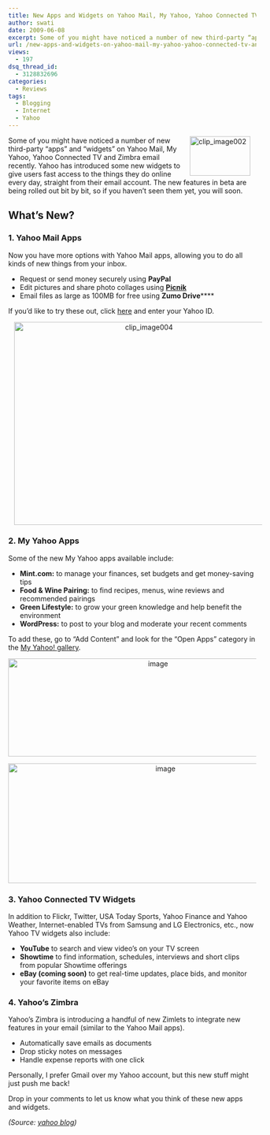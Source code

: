 ```yaml
---
title: New Apps and Widgets on Yahoo Mail, My Yahoo, Yahoo Connected TV and Zimbra
author: swati
date: 2009-06-08
excerpt: Some of you might have noticed a number of new third-party “apps” and “widgets” on Yahoo Mail, My Yahoo, Yahoo Connected TV and Zimbra email recently. Yahoo has introduced some new widgets to give users fast access to the things they do online every day, straight from their email account. The new features in beta are being rolled out bit by bit, so if you haven’t seen them yet, you will soon.
url: /new-apps-and-widgets-on-yahoo-mail-my-yahoo-yahoo-connected-tv-and-zimbra/
views:
  - 197
dsq_thread_id:
  - 3128832696
categories:
  - Reviews
tags:
  - Blogging
  - Internet
  - Yahoo
---
```

<img class="alignright wp-image-54471" style="border: 0pt none;margin-left: 12px;margin-right: 12px" src="http://cdn.devilsworkshop.org/files/2009/06/clip-image00211.jpg" border="0" alt="clip_image002" hspace="12" width="123" height="80" align="right" />Some of you might have noticed a number of new third-party “apps” and “widgets” on Yahoo Mail, My Yahoo, Yahoo Connected TV and Zimbra email recently. Yahoo has introduced some new widgets to give users fast access to the things they do online every day, straight from their email account. The new features in beta are being rolled out bit by bit, so if you haven’t seen them yet, you will soon.

## What’s New?

### 1. Yahoo Mail Apps

Now you have more options with Yahoo Mail apps, allowing you to do all kinds of new things from your inbox.

  * Request or send money securely using **PayPal**
  * Edit pictures and share photo collages using **[Picnik][1]**
  * Email files as large as 100MB for free using **Zumo Drive******

If you’d like to try these out, click <a href="http://overview.mail.yahoo.com/applications" onclick="_gaq.push(['_trackEvent', 'outbound-article', 'http://overview.mail.yahoo.com/applications', 'here']);" >here</a> and enter your Yahoo ID.

<p style="text-align: center">
  <img class="aligncenter" style="border: 0pt none" src="http://cdn.devilsworkshop.org/files/2009/06/clip-image0044.jpg" border="0" alt="clip_image004" hspace="12" width="532" height="412" />
</p>

### 2. My Yahoo Apps

Some of the new My Yahoo apps available include:

  * **Mint.com:** to manage your finances, set budgets and get money-saving tips
  * **Food & Wine Pairing:** to find recipes, menus, wine reviews and recommended pairings
  * **Green Lifestyle:** to grow your green knowledge and help benefit the environment
  * **WordPress:** to post to your blog and moderate your recent comments

To add these, go to “Add Content” and look for the “Open Apps” category in the <a href="http://my.yahoo.com/evt?type=contentstore" onclick="_gaq.push(['_trackEvent', 'outbound-article', 'http://my.yahoo.com/evt?type=contentstore', 'My Yahoo! gallery']);" >My Yahoo! gallery</a>.

<p style="text-align: center">
  <img class="aligncenter" style="border: 0pt none" src="http://cdn.devilsworkshop.org/files/2009/06/image13.png" border="0" alt="image" width="593" height="199" />
</p>

<p style="text-align: center">
  <img class="aligncenter" style="border: 0pt none" src="http://cdn.devilsworkshop.org/files/2009/06/image14.png" border="0" alt="image" width="623" height="243" />
</p>

### 3. Yahoo Connected TV Widgets

In addition to Flickr, Twitter, USA Today Sports, Yahoo Finance and Yahoo Weather, Internet-enabled TVs from Samsung and LG Electronics, etc., now Yahoo TV widgets also include:

  * **YouTube** to search and view video’s on your TV screen
  * **Showtime** to find information, schedules, interviews and short clips from popular Showtime offerings
  * **eBay (coming soon)** to get real-time updates, place bids, and monitor your favorite items on eBay

### 4. Yahoo’s Zimbra

Yahoo’s Zimbra is introducing a handful of new Zimlets to integrate new features in your email (similar to the Yahoo Mail apps).

  * Automatically save emails as documents
  * Drop sticky notes on messages
  * Handle expense reports with one click

Personally, I prefer Gmail over my Yahoo account, but this new stuff might just push me back!

Drop in your comments to let us know what you think of these new apps and widgets.

*(Source: <a href="http://ycorpblog.com/2009/06/05/how-to-do-more-surf-less/" onclick="_gaq.push(['_trackEvent', 'outbound-article', 'http://ycorpblog.com/2009/06/05/how-to-do-more-surf-less/', 'yahoo blog']);" >yahoo blog</a>)*

 [1]: http://devilsworkshop.org/looking-for-a-free-online-photo-editor/
